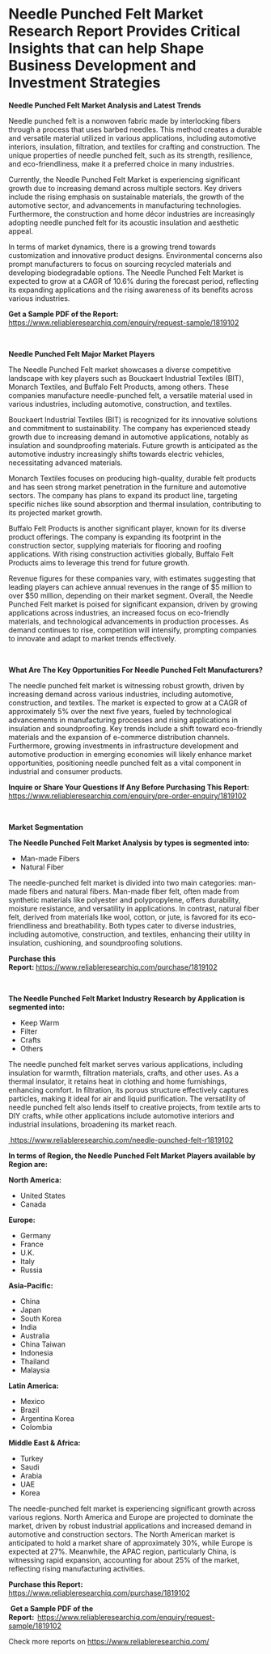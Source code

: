 <p><h1>Needle Punched Felt Market Research Report Provides Critical Insights that can help Shape Business Development and Investment Strategies</h1></p><p><strong>Needle Punched Felt Market Analysis and Latest Trends</strong></p>
<p><p>Needle punched felt is a nonwoven fabric made by interlocking fibers through a process that uses barbed needles. This method creates a durable and versatile material utilized in various applications, including automotive interiors, insulation, filtration, and textiles for crafting and construction. The unique properties of needle punched felt, such as its strength, resilience, and eco-friendliness, make it a preferred choice in many industries.</p><p>Currently, the Needle Punched Felt Market is experiencing significant growth due to increasing demand across multiple sectors. Key drivers include the rising emphasis on sustainable materials, the growth of the automotive sector, and advancements in manufacturing technologies. Furthermore, the construction and home décor industries are increasingly adopting needle punched felt for its acoustic insulation and aesthetic appeal.</p><p>In terms of market dynamics, there is a growing trend towards customization and innovative product designs. Environmental concerns also prompt manufacturers to focus on sourcing recycled materials and developing biodegradable options. The Needle Punched Felt Market is expected to grow at a CAGR of 10.6% during the forecast period, reflecting its expanding applications and the rising awareness of its benefits across various industries.</p></p>
<p><strong>Get a Sample PDF of the Report:&nbsp;</strong> <a href="https://www.reliableresearchiq.com/enquiry/request-sample/1819102?utm_campaign=2122&utm_medium=2&utm_source=Github&utm_content=ia&utm_term=07022025&utm_id=needle-punched-felt">https://www.reliableresearchiq.com/enquiry/request-sample/1819102</a></p>
<p>&nbsp;</p>
<p><strong>Needle Punched Felt Major Market Players</strong></p>
<p><p>The Needle Punched Felt market showcases a diverse competitive landscape with key players such as Bouckaert Industrial Textiles (BIT), Monarch Textiles, and Buffalo Felt Products, among others. These companies manufacture needle-punched felt, a versatile material used in various industries, including automotive, construction, and textiles.</p><p>Bouckaert Industrial Textiles (BIT) is recognized for its innovative solutions and commitment to sustainability. The company has experienced steady growth due to increasing demand in automotive applications, notably as insulation and soundproofing materials. Future growth is anticipated as the automotive industry increasingly shifts towards electric vehicles, necessitating advanced materials.</p><p>Monarch Textiles focuses on producing high-quality, durable felt products and has seen strong market penetration in the furniture and automotive sectors. The company has plans to expand its product line, targeting specific niches like sound absorption and thermal insulation, contributing to its projected market growth.</p><p>Buffalo Felt Products is another significant player, known for its diverse product offerings. The company is expanding its footprint in the construction sector, supplying materials for flooring and roofing applications. With rising construction activities globally, Buffalo Felt Products aims to leverage this trend for future growth.</p><p>Revenue figures for these companies vary, with estimates suggesting that leading players can achieve annual revenues in the range of $5 million to over $50 million, depending on their market segment. Overall, the Needle Punched Felt market is poised for significant expansion, driven by growing applications across industries, an increased focus on eco-friendly materials, and technological advancements in production processes. As demand continues to rise, competition will intensify, prompting companies to innovate and adapt to market trends effectively.</p></p>
<p>&nbsp;</p>
<p><strong>What Are The Key Opportunities For Needle Punched Felt Manufacturers?</strong></p>
<p><p>The needle punched felt market is witnessing robust growth, driven by increasing demand across various industries, including automotive, construction, and textiles. The market is expected to grow at a CAGR of approximately 5% over the next five years, fueled by technological advancements in manufacturing processes and rising applications in insulation and soundproofing. Key trends include a shift toward eco-friendly materials and the expansion of e-commerce distribution channels. Furthermore, growing investments in infrastructure development and automotive production in emerging economies will likely enhance market opportunities, positioning needle punched felt as a vital component in industrial and consumer products.</p></p>
<p><strong>Inquire or Share Your Questions If Any Before Purchasing This Report:</strong> <a href="https://www.reliableresearchiq.com/enquiry/pre-order-enquiry/1819102?utm_campaign=2122&utm_medium=2&utm_source=Github&utm_content=ia&utm_term=07022025&utm_id=needle-punched-felt">https://www.reliableresearchiq.com/enquiry/pre-order-enquiry/1819102</a></p>
<p>&nbsp;</p>
<p><strong>Market Segmentation</strong></p>
<p><strong>The Needle Punched Felt Market Analysis by types is segmented into:</strong></p>
<p><ul><li>Man-made Fibers</li><li>Natural Fiber</li></ul></p>
<p><p>The needle-punched felt market is divided into two main categories: man-made fibers and natural fibers. Man-made fiber felt, often made from synthetic materials like polyester and polypropylene, offers durability, moisture resistance, and versatility in applications. In contrast, natural fiber felt, derived from materials like wool, cotton, or jute, is favored for its eco-friendliness and breathability. Both types cater to diverse industries, including automotive, construction, and textiles, enhancing their utility in insulation, cushioning, and soundproofing solutions.</p></p>
<p><strong>Purchase this Report:&nbsp;</strong><a href="https://www.reliableresearchiq.com/purchase/1819102?utm_campaign=2122&utm_medium=2&utm_source=Github&utm_content=ia&utm_term=07022025&utm_id=needle-punched-felt">https://www.reliableresearchiq.com/purchase/1819102</a></p>
<p>&nbsp;</p>
<p><strong>The Needle Punched Felt Market Industry Research by Application is segmented into:</strong></p>
<p><ul><li>Keep Warm</li><li>Filter</li><li>Crafts</li><li>Others</li></ul></p>
<p><p>The needle punched felt market serves various applications, including insulation for warmth, filtration materials, crafts, and other uses. As a thermal insulator, it retains heat in clothing and home furnishings, enhancing comfort. In filtration, its porous structure effectively captures particles, making it ideal for air and liquid purification. The versatility of needle punched felt also lends itself to creative projects, from textile arts to DIY crafts, while other applications include automotive interiors and industrial insulations, broadening its market reach.</p></p>
<p><a href="https://www.reliableresearchiq.com/needle-punched-felt-r1819102?utm_campaign=2122&utm_medium=2&utm_source=Github&utm_content=ia&utm_term=07022025&utm_id=needle-punched-felt">&nbsp;https://www.reliableresearchiq.com/needle-punched-felt-r1819102</a></p>
<p><strong>In terms of Region, the Needle Punched Felt Market Players available by Region are:</strong></p>
<p>
    <p> <strong> North America: </strong>
        <ul>
            <li>United States</li>
            <li>Canada</li>
        </ul>
        </p> 
    <p> <strong> Europe: </strong>
        <ul>
            <li>Germany</li>
            <li>France</li>
            <li>U.K.</li>
            <li>Italy</li>
            <li>Russia</li>
        </ul>
        </p> 
    <p> <strong> Asia-Pacific: </strong>
        <ul>
            <li>China</li>
            <li>Japan</li>
            <li>South Korea</li>
            <li>India</li>
            <li>Australia</li>
            <li>China Taiwan</li>
            <li>Indonesia</li>
            <li>Thailand</li>
            <li>Malaysia</li>
        </ul>
        </p> 
    <p> <strong> Latin America: </strong>
        <ul>
            <li>Mexico</li>
            <li>Brazil</li>
            <li>Argentina Korea</li>
            <li>Colombia</li>
        </ul>
        </p> 
    <p> <strong> Middle East & Africa: </strong>
        <ul>
            <li>Turkey</li>
            <li>Saudi</li>
            <li>Arabia</li>
            <li>UAE</li>
            <li>Korea</li>
        </ul>
    </p>
    </p>
<p><p>The needle-punched felt market is experiencing significant growth across various regions. North America and Europe are projected to dominate the market, driven by robust industrial applications and increased demand in automotive and construction sectors. The North American market is anticipated to hold a market share of approximately 30%, while Europe is expected at 27%. Meanwhile, the APAC region, particularly China, is witnessing rapid expansion, accounting for about 25% of the market, reflecting rising manufacturing activities.</p></p>
<p><strong>Purchase this Report: </strong><a href="https://www.reliableresearchiq.com/purchase/1819102?utm_campaign=2122&utm_medium=2&utm_source=Github&utm_content=ia&utm_term=07022025&utm_id=needle-punched-felt">https://www.reliableresearchiq.com/purchase/1819102</a></p>
<p>&nbsp;<strong>Get a Sample PDF of the Report:&nbsp;&nbsp;</strong><a href="https://www.reliableresearchiq.com/enquiry/request-sample/1819102?utm_campaign=2122&utm_medium=2&utm_source=Github&utm_content=ia&utm_term=07022025&utm_id=needle-punched-felt">https://www.reliableresearchiq.com/enquiry/request-sample/1819102</a></p>
<p><strong></strong></p>
<p>Check more reports on <a href="https://www.reliableresearchiq.com/?utm_campaign=2122&utm_medium=2&utm_source=Github&utm_content=ia&utm_term=07022025&utm_id=needle-punched-felt">https://www.reliableresearchiq.com/</a></p>